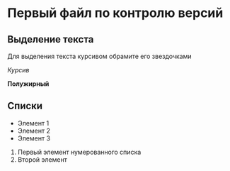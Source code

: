 # Первый файл по контролю версий 

## Выделение текста

Для выделения текста курсивом обрамите его звездочками 

*Курсив*

**Полужирный**

## Списки

* Элемент 1
* Элемент 2
* Элемент 3

1. Первый элемент нумерованного списка
2. Второй элемент 
